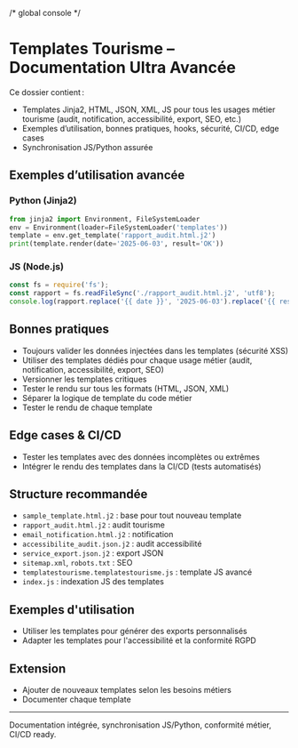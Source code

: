 /* global console */
# Templates Tourisme – Documentation Ultra Avancée

Ce dossier contient :
- Templates Jinja2, HTML, JSON, XML, JS pour tous les usages métier tourisme (audit, notification, accessibilité, export, SEO, etc.)
- Exemples d’utilisation, bonnes pratiques, hooks, sécurité, CI/CD, edge cases
- Synchronisation JS/Python assurée

## Exemples d’utilisation avancée

### Python (Jinja2)
```python
from jinja2 import Environment, FileSystemLoader
env = Environment(loader=FileSystemLoader('templates'))
template = env.get_template('rapport_audit.html.j2')
print(template.render(date='2025-06-03', result='OK'))
```

### JS (Node.js)
```js
const fs = require('fs');
const rapport = fs.readFileSync('./rapport_audit.html.j2', 'utf8');
console.log(rapport.replace('{{ date }}', '2025-06-03').replace('{{ result }}', 'OK'));
```

## Bonnes pratiques
- Toujours valider les données injectées dans les templates (sécurité XSS)
- Utiliser des templates dédiés pour chaque usage métier (audit, notification, accessibilité, export, SEO)
- Versionner les templates critiques
- Tester le rendu sur tous les formats (HTML, JSON, XML)
- Séparer la logique de template du code métier
- Tester le rendu de chaque template

## Edge cases & CI/CD
- Tester les templates avec des données incomplètes ou extrêmes
- Intégrer le rendu des templates dans la CI/CD (tests automatisés)

## Structure recommandée
- `sample_template.html.j2` : base pour tout nouveau template
- `rapport_audit.html.j2` : audit tourisme
- `email_notification.html.j2` : notification
- `accessibilite_audit.json.j2` : audit accessibilité
- `service_export.json.j2` : export JSON
- `sitemap.xml`, `robots.txt` : SEO
- `templatestourisme.templatestourisme.js` : template JS avancé
- `index.js` : indexation JS des templates

## Exemples d'utilisation

- Utiliser les templates pour générer des exports personnalisés
- Adapter les templates pour l'accessibilité et la conformité RGPD

## Extension
- Ajouter de nouveaux templates selon les besoins métiers
- Documenter chaque template

---
Documentation intégrée, synchronisation JS/Python, conformité métier, CI/CD ready.
